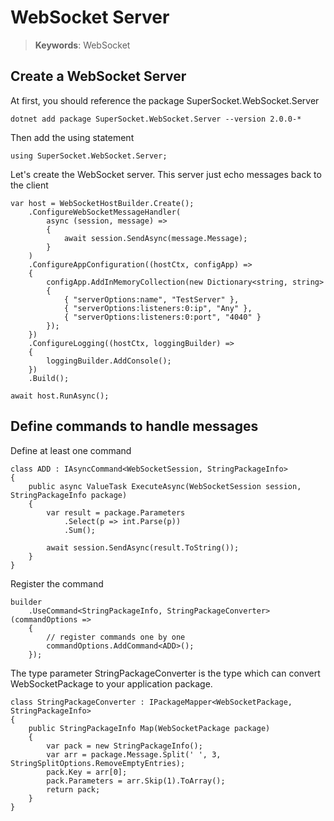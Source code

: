 # WebSocket Server

> __Keywords__: WebSocket

## Create a WebSocket Server

At first, you should reference the package SuperSocket.WebSocket.Server

    dotnet add package SuperSocket.WebSocket.Server --version 2.0.0-*

Then add the using statement

    using SuperSocket.WebSocket.Server;


Let's create the WebSocket server. This server just echo messages back to the client


    var host = WebSocketHostBuilder.Create();
        .ConfigureWebSocketMessageHandler(
            async (session, message) =>
            {
                await session.SendAsync(message.Message);
            }
        )
        .ConfigureAppConfiguration((hostCtx, configApp) =>
        {
            configApp.AddInMemoryCollection(new Dictionary<string, string>
            {
                { "serverOptions:name", "TestServer" },
                { "serverOptions:listeners:0:ip", "Any" },
                { "serverOptions:listeners:0:port", "4040" }
            });
        })
        .ConfigureLogging((hostCtx, loggingBuilder) =>
        {
            loggingBuilder.AddConsole();
        })
        .Build();

    await host.RunAsync();



## Define commands to handle messages

Define at least one command

    class ADD : IAsyncCommand<WebSocketSession, StringPackageInfo>
    {
        public async ValueTask ExecuteAsync(WebSocketSession session, StringPackageInfo package)
        {
            var result = package.Parameters
                .Select(p => int.Parse(p))
                .Sum();

            await session.SendAsync(result.ToString());
        }
    }

Register the command

    builder
        .UseCommand<StringPackageInfo, StringPackageConverter>(commandOptions =>
        {
            // register commands one by one
            commandOptions.AddCommand<ADD>();
        });


The type parameter StringPackageConverter is the type which can convert WebSocketPackage to your application package.

    class StringPackageConverter : IPackageMapper<WebSocketPackage, StringPackageInfo>
    {
        public StringPackageInfo Map(WebSocketPackage package)
        {
            var pack = new StringPackageInfo();
            var arr = package.Message.Split(' ', 3, StringSplitOptions.RemoveEmptyEntries);
            pack.Key = arr[0];
            pack.Parameters = arr.Skip(1).ToArray();
            return pack;
        }
    }